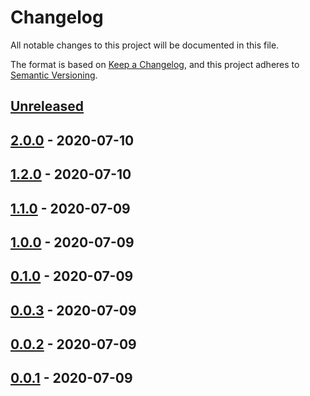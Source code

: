 # Changelog

All notable changes to this project will be documented in this file.

The format is based on [Keep a Changelog](https://keepachangelog.com/en/1.0.0/),
and this project adheres to [Semantic Versioning](https://semver.org/spec/v2.0.0.html).



## [Unreleased]

## [2.0.0] - 2020-07-10

## [1.2.0] - 2020-07-10

## [1.1.0] - 2020-07-09

## [1.0.0] - 2020-07-09

## [0.1.0] - 2020-07-09

## [0.0.3] - 2020-07-09

## [0.0.2] - 2020-07-09

## [0.0.1] - 2020-07-09

[Unreleased]: https://github.com/stone-z/test-gh-workflows/compare/v2.0.0...HEAD
[2.0.0]: https://github.com/stone-z/test-gh-workflows/compare/v1.2.0...v2.0.0
[1.2.0]: https://github.com/stone-z/test-gh-workflows/compare/v1.1.0...v1.2.0
[1.1.0]: https://github.com/stone-z/test-gh-workflows/compare/v1.0.0...v1.1.0
[1.0.0]: https://github.com/stone-z/test-gh-workflows/compare/v0.1.0...v1.0.0
[0.1.0]: https://github.com/stone-z/test-gh-workflows/compare/v0.0.3...v0.1.0
[0.0.3]: https://github.com/stone-z/test-gh-workflows/compare/v0.0.2...v0.0.3
[0.0.2]: https://github.com/stone-z/test-gh-workflows/compare/v0.0.1...v0.0.2
[0.0.1]: https://github.com/stone-z/test-gh-workflows/compare/v0.0.1...v0.0.1
<!-- [0.0.2]: https://github.com/stone-z/test-gh-workflows/compare/v0.0.1...v0.0.2 -->
[0.0.1]: https://github.com/stone-z/test-gh-workflows/releases/tag/v0.0.1